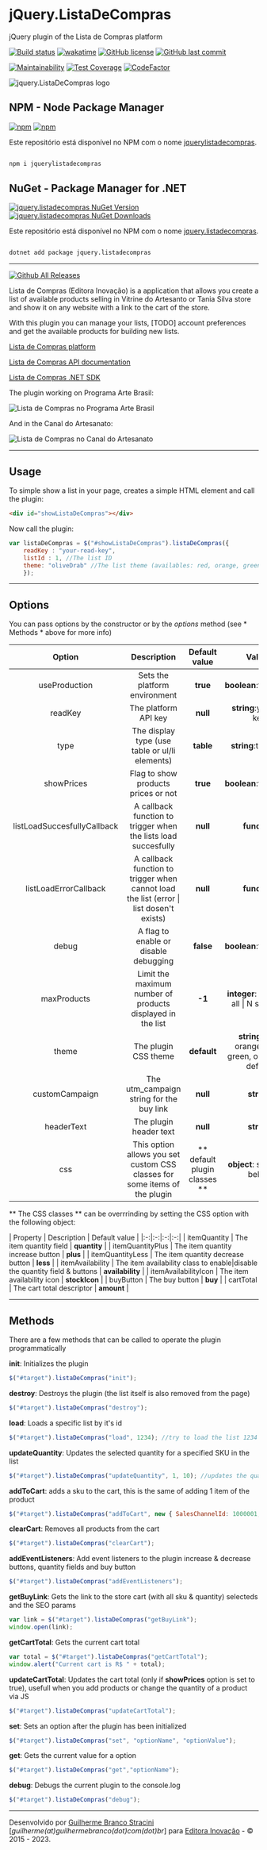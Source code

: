 # jQuery.ListaDeCompras

jQuery plugin of the Lista de Compras platform

[![Build status](https://ci.appveyor.com/api/projects/status/349rs8y8rk7vqnjw/branch/main?svg=true)](https://ci.appveyor.com/project/guibranco/jquery-listadecompras/branch/main)
[![wakatime](https://wakatime.com/badge/github/InovacaoMediaBrasil/jQuery.ListaDeCompras.svg)](https://wakatime.com/badge/github/InovacaoMediaBrasil/jQuery.ListaDeCompras)
[![GitHub license](https://img.shields.io/github/license/InovacaoMediaBrasil/jQuery.ListaDeCompras)](https://github.com/InovacaoMediaBrasil/jQuery.ListaDeCompras)
[![GitHub last commit](https://img.shields.io/github/last-commit/InovacaoMediaBrasil/jQuery.ListaDeCompras/main)](https://github.com/InovacaoMediaBrasil/jQuery.ListaDeCompras)

[![Maintainability](https://api.codeclimate.com/v1/badges/55e52654e1280711eea8/maintainability)](https://codeclimate.com/github/InovacaoMediaBrasil/jQuery.ListaDeCompras/maintainability)
[![Test Coverage](https://api.codeclimate.com/v1/badges/55e52654e1280711eea8/test_coverage)](https://codeclimate.com/github/InovacaoMediaBrasil/jQuery.ListaDeCompras/test_coverage)
[![CodeFactor](https://www.codefactor.io/repository/github/InovacaoMediaBrasil/jQuery.ListaDeCompras/badge)](https://www.codefactor.io/repository/github/InovacaoMediaBrasil/jQuery.ListaDeCompras)

![jquery.ListaDeCompras logo](https://raw.githubusercontent.com/InovacaoMediaBrasil/jQuery.ListaDeCompras/main/logo.png)

## NPM - Node Package Manager

[![npm](https://img.shields.io/npm/v/jquerylistadecompras)](https://www.npmjs.com/package/jquerylistadecompras)
[![npm](https://img.shields.io/npm/dy/jquerylistadecompras)](https://www.npmjs.com/package/jquerylistadecompras)

Este repositório está disponível no NPM com o nome [jquerylistadecompras](https://www.npmjs.com/package/jquerylistadecompras).

```bash

npm i jquerylistadecompras

```

## NuGet - Package Manager for .NET

[![jquery.listadecompras NuGet Version](https://img.shields.io/nuget/v/jquery.listadecompras.svg?style=flat)](https://www.nuget.org/packages/jquery.listadecompras/)
[![jquery.listadecompras NuGet Downloads](https://img.shields.io/nuget/dt/jquery.listadecompras.svg?style=flat)](https://www.nuget.org/packages/BancosBjquery.listadecomprasrasileiros/)

Este repositório está disponível no NPM com o nome [jquery.listadecompras](https://www.nuget.org/packages/jquery.listadecompras/).

```bash

dotnet add package jquery.listadecompras

```

---

[![Github All Releases](https://img.shields.io/github/downloads/InovacaoMediaBrasil/jQuery.ListaDeCompras/total.svg?style=plastic)](https://github.com/InovacaoMediaBrasil/jQuery.ListaDeCompras)

Lista de Compras (Editora Inovação) is a application that allows you create a list of available products selling in Vitrine do Artesanto or Tania Silva store and show it on any website with a link to the cart of the store.

With this plugin you can manage your lists, [TODO] account preferences and get the available products for building new lists.

[Lista de Compras platform](https://listadecompras.editorainovacao.com.br) 

[Lista de Compras API documentation](http://ti.editorainovacao.com.br/Docs/ListaDeCompras/API.pdf)

[Lista de Compras .NET SDK](http://ti.editorainovacao.com.br/Docs/ListaDeCompras/SDK/)

The plugin working on Programa Arte Brasil:

![Lista de Compras no Programa Arte Brasil](https://raw.githubusercontent.com/InovacaoMediaBrasil/jQuery.ListaDeCompras/main/ListaDeCompras-ProgramaArteBrasil.PNG)

And in the Canal do Artesanato:

![Lista de Compras no Canal do Artesanato](https://raw.githubusercontent.com/InovacaoMediaBrasil/jQuery.ListaDeCompras/main/ListaDeCompras-CanalDoArtesanato.PNG)

----------

## Usage ##

To simple show a list in your page, creates a simple HTML element and call the plugin:

```html
<div id="showListaDeCompras"></div>
```
Now call the plugin:
```js
var listaDeCompras = $("#showListaDeCompras").listaDeCompras({
	readKey : "your-read-key",
	listId : 1, //The list ID
	theme: "oliveDrab" //The list theme (availables: red, orange, green, blue, oliveDrab and default)
	});
```
----------

## Options ##

You can pass options by the constructor or by the *options* method (see * Methods * above for more info)

| Option  | Description  | Default value | Values |
|:-:|:-:|:-:|:-:|
| useProduction | Sets the platform environment  | **true** | **boolean**:true\|false |
| readKey  | The platform API key | **null** | **string**:your api key |
 | type | The display type (use table or ul/li elements) | **table** | **string**:table\|list |
 | showPrices | Flag to show products prices or not | **true** | **boolean**:true\|false |
| listLoadSuccesfullyCallback | A callback function to trigger when the lists load succesfully | **null** | **function** |
| listLoadErrorCallback | A callback function to trigger when cannot load the list (error \| list dosen't exists) | **null** | **function** |
| debug | A flag to enable or disable debugging | **false** | **boolean**:true\|false |
| maxProducts | Limit the maximum number of products displayed in the list | **-1** | **integer**: -1 show all \| N shows N |
| theme | The plugin CSS theme | **default** | **string**: red, orange, blue, green, oliveDrab, default |
| customCampaign | The utm_campaign string for the buy link | **null** | **string** |
 | headerText | The plugin header text | **null** | **string** |
 | css | This option allows you set custom CSS classes for some items of the plugin | ** default plugin classes ** | **object**: see table below |

** The CSS classes ** can be overrrinding by setting the CSS option with the following object:

| Property | Description | Default value |
|:-:|:-:|:-:|:-:|
| itemQuantity | The item quantity field | **quantity** |
| itemQuantityPlus | The item quantity increase button | **plus** |
| itemQuantityLess | The item quantity decrease button | **less** | 
| itemAvailability | The item availability class to enable\|disable the quantity field & buttons | **availability** |
| itemAvailabilityIcon | The item availability icon | **stockIcon** |
| buyButton | The buy button | **buy** |
| cartTotal | The cart total descriptor | **amount** |


----------

## Methods ##

There are a few methods that can be called to operate the plugin programmatically

**init**: Initializes the plugin
```js
$("#target").listaDeCompras("init");
```

**destroy**: Destroys the plugin (the list itself is also removed from the page)
```js
$("#target").listaDeCompras("destroy");
```
**load**: Loads a specific list by it's id
```js
$("#target").listaDeCompras("load", 1234); //try to load the list 1234
```

**updateQuantity**: Updates the selected quantity for a specified SKU in the list
```js
$("#target").listaDeCompras("updateQuantity", 1, 10); //updates the quantity of SKU 1 to 10 units
```

**addToCart**: adds a sku to the cart, this is the same of adding 1 item of the product
```js
$("#target").listaDeCompras("addToCart", new { SalesChannelId: 1000001, Stock: 10, Quantity: 1, Price: 10.9});//You should pass the sales channel id, available quantity, desired quantity and the price of the SKU
```
**clearCart**: Removes all products from the cart
```js
$("#target").listaDeCompras("clearCart");
```

**addEventListeners**: Add event listeners to the plugin increase & decrease buttons, quantity fields and buy button
```js
$("#target").listaDeCompras("addEventListeners");
```

**getBuyLink**: Gets the link to the store cart (with all sku & quantity) selecteds and the SEO params
```js
var link = $("#target").listaDeCompras("getBuyLink");
window.open(link);
```

**getCartTotal**: Gets the current cart total
```js
var total = $("#target").listaDeCompras("getCartTotal");
window.alert("Current cart is R$ " + total);
```

**updateCartTotal**: Updates the cart total (only if **showPrices** option is set to true), usefull when you add products or change the quantity of a product via JS
```js
$("#target").listaDeCompras("updateCartTotal");
```

**set**: Sets an option after the plugin has been initialized
```js
$("#target").listaDeCompras("set", "optionName", "optionValue");
```

**get**: Gets the current value for a option
```js
$("#target").listaDeCompras("get","optionName");
```

**debug**: Debugs the current plugin to the console.log
```js
$("#target").listaDeCompras("debug");
```
---

Desenvolvido por [Guilherme Branco Stracini](https://www.guilhermebranco.com.br) [*guilherme(at)guilhermebranco(dot)com(dot)br*] para [Editora Inovação](https://www.editorainovacao.com.br) - © 2015 - 2023. 
